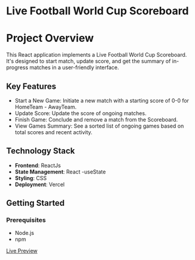 # Live Football World Cup Scoreboard

# Project Overview
This React application implements a Live Football World Cup Scoreboard. It's designed to  start match, update score, and get the summary of in-progress matches in a user-friendly interface.

## Key Features
* Start a New Game: Initiate a new match with a starting score of 0-0 for HomeTeam - AwayTeam.
* Update Score: Update the score of ongoing matches.
* Finish Game: Conclude and remove a match from the Scoreboard.
* View Games Summary: See a sorted list of ongoing games based on total scores and recent activity.


## Technology Stack

- **Frontend**: ReactJs
- **State Management**: React -useState
- **Styling**: CSS
- **Deployment**: Vercel


## Getting Started
### Prerequisites
- Node.js
- npm

[Live Preview](https://livefootball-ten.vercel.app/)

  
